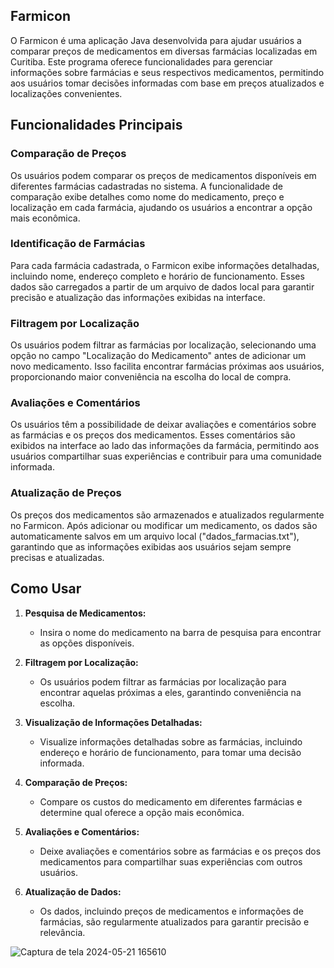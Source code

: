## Farmicon

O Farmicon é uma aplicação Java desenvolvida para ajudar usuários a comparar preços de medicamentos em diversas farmácias localizadas em Curitiba. Este programa oferece funcionalidades para gerenciar informações sobre farmácias e seus respectivos medicamentos, permitindo aos usuários tomar decisões informadas com base em preços atualizados e localizações convenientes.

## Funcionalidades Principais

### Comparação de Preços

Os usuários podem comparar os preços de medicamentos disponíveis em diferentes farmácias cadastradas no sistema. A funcionalidade de comparação exibe detalhes como nome do medicamento, preço e localização em cada farmácia, ajudando os usuários a encontrar a opção mais econômica.

### Identificação de Farmácias

Para cada farmácia cadastrada, o Farmicon exibe informações detalhadas, incluindo nome, endereço completo e horário de funcionamento. Esses dados são carregados a partir de um arquivo de dados local para garantir precisão e atualização das informações exibidas na interface.

### Filtragem por Localização

Os usuários podem filtrar as farmácias por localização, selecionando uma opção no campo "Localização do Medicamento" antes de adicionar um novo medicamento. Isso facilita encontrar farmácias próximas aos usuários, proporcionando maior conveniência na escolha do local de compra.

### Avaliações e Comentários

Os usuários têm a possibilidade de deixar avaliações e comentários sobre as farmácias e os preços dos medicamentos. Esses comentários são exibidos na interface ao lado das informações da farmácia, permitindo aos usuários compartilhar suas experiências e contribuir para uma comunidade informada.

### Atualização de Preços

Os preços dos medicamentos são armazenados e atualizados regularmente no Farmicon. Após adicionar ou modificar um medicamento, os dados são automaticamente salvos em um arquivo local ("dados_farmacias.txt"), garantindo que as informações exibidas aos usuários sejam sempre precisas e atualizadas.

## Como Usar

1. **Pesquisa de Medicamentos:**
   - Insira o nome do medicamento na barra de pesquisa para encontrar as opções disponíveis.

2. **Filtragem por Localização:**
   - Os usuários podem filtrar as farmácias por localização para encontrar aquelas próximas a eles, garantindo conveniência na escolha.

3. **Visualização de Informações Detalhadas:**
   - Visualize informações detalhadas sobre as farmácias, incluindo endereço e horário de funcionamento, para tomar uma decisão informada.

4. **Comparação de Preços:**
   - Compare os custos do medicamento em diferentes farmácias e determine qual oferece a opção mais econômica.

5. **Avaliações e Comentários:**
   - Deixe avaliações e comentários sobre as farmácias e os preços dos medicamentos para compartilhar suas experiências com outros usuários.

6. **Atualização de Dados:**
   - Os dados, incluindo preços de medicamentos e informações de farmácias, são regularmente atualizados para garantir precisão e relevância.





![Captura de tela 2024-05-21 165610](https://github.com/cauekssouza/PJBL6/assets/107008671/16205cfa-1ef2-433c-8cd2-65e74df27d45)
